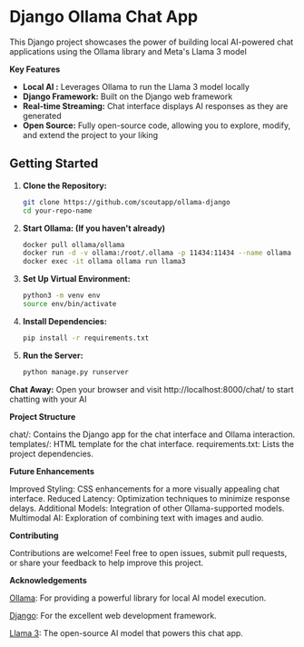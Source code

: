 # Django Ollama Chat App

This Django project showcases the power of building local AI-powered chat applications using the Ollama library and Meta's Llama 3 model 

**Key Features**

* **Local AI :**  Leverages Ollama to run the Llama 3 model locally
* **Django Framework:** Built on the Django web framework
* **Real-time Streaming:**  Chat interface displays AI responses as they are generated
* **Open Source:**  Fully open-source code, allowing you to explore, modify, and extend the project to your liking

## Getting Started

1. **Clone the Repository:**
   ```bash
   git clone https://github.com/scoutapp/ollama-django
   cd your-repo-name

2. **Start Ollama: (If you haven't already)**
   ```bash
   docker pull ollama/ollama
   docker run -d -v ollama:/root/.ollama -p 11434:11434 --name ollama ollama/ollama
   docker exec -it ollama ollama run llama3

3. **Set Up Virtual Environment:**
   ```bash
   python3 -m venv env
   source env/bin/activate

4. **Install Dependencies:**
   ```bash
   pip install -r requirements.txt 

5. **Run the Server:**
   ```bash
   python manage.py runserver

**Chat Away:** Open your browser and visit http://localhost:8000/chat/ to start chatting with your AI

**Project Structure**

chat/: Contains the Django app for the chat interface and Ollama interaction.
templates/: HTML template for the chat interface.
requirements.txt: Lists the project dependencies.

**Future Enhancements**

Improved Styling: CSS enhancements for a more visually appealing chat interface.
Reduced Latency: Optimization techniques to minimize response delays.
Additional Models: Integration of other Ollama-supported models.
Multimodal AI: Exploration of combining text with images and audio.

**Contributing**

Contributions are welcome! Feel free to open issues, submit pull requests, or share your feedback to help improve this project.

**Acknowledgements**

[Ollama](https://ollama.com/download): For providing a powerful library for local AI model execution.

[Django](https://www.djangoproject.com): For the excellent web development framework.

[Llama 3](https://llama.meta.com/llama3): The open-source AI model that powers this chat app.

